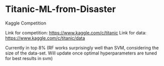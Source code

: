 # Titanic-ML-from-Disaster
Kaggle Competition

Link for competition: https://www.kaggle.com/c/titanic
Link for data: https://www.kaggle.com/c/titanic/data

Currently in top 8% (RF works surprisingly well than SVM, considering the size of the data-set. Will update once optimal hyperparameters are tuned for best results in svm)
